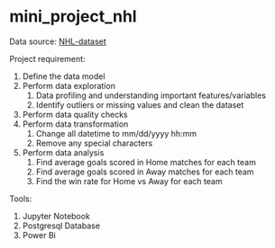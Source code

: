 # mini_project_nhl
Data source: [NHL-dataset](https://www.kaggle.com/martinellis/nhl-game-data)

Project requirement:
 1. Define the data model
 2. Perform data exploration
    1. Data profiling and understanding important features/variables
    2. Identify outliers or missing values and clean the dataset
 3. Perform data quality checks
 4. Perform data transformation
    1. Change all datetime to mm/dd/yyyy hh:mm
    2. Remove any special characters
 5. Perform data analysis
    1. Find average goals scored in Home matches for each team
    2. Find average goals scored in Away matches for each team
    3. Find the win rate for Home vs Away for each team

Tools:
 1. Jupyter Notebook
 2. Postgresql Database
 3. Power Bi
